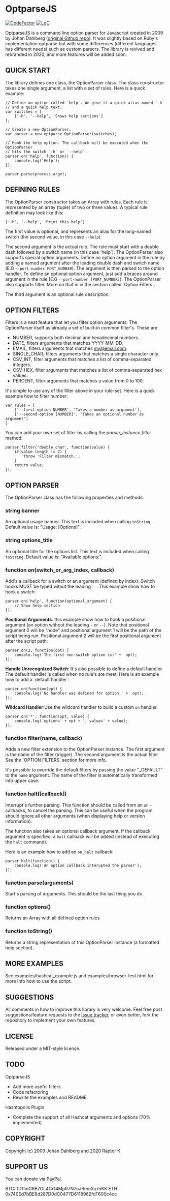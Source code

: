 OptparseJS
===========

[![CodeFactor](https://www.codefactor.io/repository/github/shivanraptor/optparse-js/badge/master)](https://www.codefactor.io/repository/github/shivanraptor/optparse-js/overview/master)
[![LoC](https://tokei.rs/b1/github/shivanraptor/optparse-js?category=code)](https://tokei.rs/b1/github/shivanraptor/optparse-js?category=code)

OptparseJS is a command line option parser for Javascript created in 2009 by Johan Dahlberg ([original Github repo](https://github.com/jfd/optparse-js)). It was slightly based on Ruby's implementation optparse but with some differences (different languages has different needs) such as custom parsers. The library is revived and rebranded in 2020, and more features will be added soon.


QUICK START
-----------

The library defines one class, the OptionParser class. The class constructor takes one single argument, a list with a set of rules. Here is a quick example:

	// Define an option called `help`. We give it a quick alias named `-h` 	
	// and a quick help text.
	var switches = [
		['-h', '--help', 'Shows help sections']
	];
	
	// Create a new OptionParser.
	var parser = new optparse.OptionParser(switches);
	
	// Hook the help option. The callback will be executed when the OptionParser 
	// hits the switch `-h` or `--help`. 
	parser.on('help', function() {
		console.log('Help');
	});
	
	parser.parse(process.argv);


DEFINING RULES
--------------
The OptionParser constructor takes an Array with rules. Each rule is represented by an array (tuple) of two or three values. A typical rule definition may look like this:

	['-h', '--help', 'Print this help']
	
	
The first value is optional, and represents an alias for the long-named switch (the second value, in this case `--help`). 

The second argument is the actual rule. The rule must start with a double dash followed by a switch name (in this case ´help´). The OptionParser also supports special option arguments. Define an option argument in the rule by adding a named argument after the leading double dash and switch name (E.G `--port-number PORT_NUMBER`). The argument is then parsed to the option handler. To define an optional option argument, just add a braces around argument in the rule (E.G `--port-number [PORT_NUMBER]`). The OptionParser also supports filter. More on that in in the section called ´Option Filters´.

The third argument is an optional rule description. 


OPTION FILTERS
--------------
Filters is a neat feature that let you filter option arguments. The OptionParser itself as already a set of built-in common filter's. These are:

- NUMBER, supports both decimal and hexadecimal numbers.
- DATE, filters arguments that matches YYYY-MM-DD. 
- EMAIL, filters arguments that matches my@email.com.
- SINGLE_CHAR, filters arguments that matches a single character only.
- CSV_INT, filter arguments that matches a list of comma-separated integers.
- CSV_HEX, filter arguments that matches a list of comma-separated hex values.
- PERCENT, filter arguments that matches a value from 0 to 100.
 
It's simple to use any of the filter above in your rule-set. Here is a quick example how to filter number: 

	var rules = [
		['--first-option NUMBER', 'Takes a number as argument'],
		['--second-option [NUMBER]', 'Takes an optional number as argument']
	]

You can add your own set of filter by calling the *parser_instance.filter* method:

	parser.filter('double_char', function(value) {
		if(value.length != 2) {
			throw 'Filter mismatch.';
		}
		return value;
	});


OPTION PARSER
-------------
The OptionParser class has the following properties and methods:

### string banner
An optional usage banner. This text is included when calling `toString`. Default value is: "Usage: [Options]".


### string options_title
An optional title for the options list. This text is included when calling `toString`. Default value is: "Available options:".


### function on(switch_or_arg_index, callback)
Add's a callback for a switch or an argument (defined by index). Switch hooks MUST be typed witout the leading `--`. This example show how to hook a switch:

	parser.on('help', function(optional_argument) {
		// Show help section
	});
	
**Positional Arguments**: this example show how to hook a positional argument (an option without the leading `-` or `--`).
Note that positional argument 0 will be "node" and positional argument 1 will be the path of the
script being run. Positional argument 2 will be the first positional argument after the script path: 

	parser.on(2, function(opt) {
		console.log('The first non-switch option is:' +  opt);
	});
	
**Handle Unrecognized Switch**: It's also possible to define a default handler. The default handler is called when no rule's are meet. Here is an example how to add a ´default handler´:

	parser.on(function(opt) {
		console.log('No handler was defined for option:' +  opt);
	});
	
**Wildcard Handler**:Use the wildcard handler to build a custom `on` handler.

	parser.on('*', function(opt, value) {
		console.log('option=' + opt + ', value=' + value);
	});


### function filter(name, callback)
Adds a new filter extension to the OptionParser instance. The first argument is the name of the filter (trigger). The second argument is the actual filter  See the ´OPTION FILTERS´ section for more info. 

It's possible to override the default filters by passing the value "_DEFAULT" to the `name` argument. The name of the filter is automatically transformed into 
upper case.


### function halt([callback]) 
Interrupt's further parsing. This function should be called from an `on` -callbacks, to cancel the parsing. This can be useful when the program should ignore all other arguments (when displaying help or version information).

The function also takes an optional callback argument. If the callback argument is specified, a `halt` callback will be added (instead of executing the `halt` command).

Here is an example how to add an `on_halt` callback:

	parser.halt(function() {
		console.log('An option callback interupted the parser');
	});

	
### function parse(arguments)
Start's parsing of arguments. This should be the last thing you do.


### function options()
Returns an Array with all defined option rules 


### function toString()
Returns a string representation of this OptionParser instance (a formatted help section).


MORE EXAMPLES
-------------
See examples/hashcat_example.js and examples/browser-test.html for more info how to use the script. 


SUGGESTIONS
-----------
All comments in how to improve this library is very welcome. Feel free post suggestions/feature requests to the [Issue tracker](http://github.com/shivanraptor/optparse-js/issues), or even better, fork the repository to implement your own features.


LICENSE
-------
Released under a MIT-style license.


TODO
----
OptparseJS
- Add more useful filters
- Code refactoring
- Rewrite the examples and README

Hashtopolis Plugin
- Complete the support of all Hashcat arguments and options (70% implemented)


COPYRIGHT
---------
Copyright (c) 2009 Johan Dahlberg and 2020 Raptor K


SUPPORT US
----------
You can donate via [PayPal](https://paypal.me/YourAppApp).

BTC: 1D1fxiG6B7GL4Cr14MpR7N7uJBemXo7nKK
ETH: 0x740Ed7bBE8d287D0dC0477D6118962fcF600c4cc
